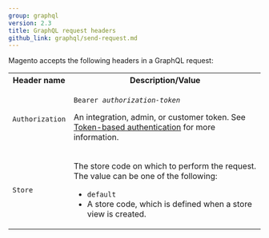 ```yaml
---
group: graphql
version: 2.3
title: GraphQL request headers
github_link: graphql/send-request.md
---
```


Magento accepts the following headers in a GraphQL request:

<table>
<tr>
<th>Header name</th>
<th>Description/Value</th>
</tr>
<tr>
<td><code>Authorization</code></td>
<td><p><code>Bearer <i>authorization-token</i></code></p>
<p>An integration, admin, or customer token. See <a href="{{page.baseurl}}/get-started/authentication/gs-authentication-token.html">Token-based authentication</a> for more information.</p>
</td>
</tr>
<tr>
<td><code>Store</code></td>
<td><p>The store code on which to perform the request. The value can be one of the following:</p>
<ul>
<li><code>default</code></li>
<li>A store code, which is defined when a store view is created.</li>
<!--
<li><p><code>all</code>. This value only applies to the CMS and Product modules. If this value is specified, the API call affects all the merchant's stores.</p></li>
-->
</ul>
</td>
</tr>
</table>
